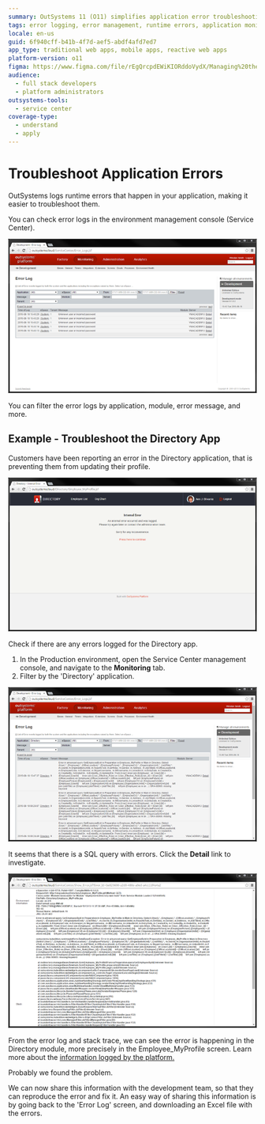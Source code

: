 ```yaml
---
summary: OutSystems 11 (O11) simplifies application error troubleshooting through detailed runtime error logging and management console insights.
tags: error logging, error management, runtime errors, application monitoring, sql troubleshooting
locale: en-us
guid: 6f940cff-b41b-4f7d-aef5-abdf4afd7ed7
app_type: traditional web apps, mobile apps, reactive web apps
platform-version: o11
figma: https://www.figma.com/file/rEgQrcpdEWiKIORddoVydX/Managing%20the%20Applications%20Lifecycle?node-id=3200:4024
audience:
  - full stack developers
  - platform administrators
outsystems-tools:
  - service center
coverage-type:
  - understand
  - apply
---
```


# Troubleshoot Application Errors

OutSystems logs runtime errors that happen in your application, making it easier to troubleshoot them.

You can check error logs in the environment management console (Service Center).

![Screenshot of the environment management console showing the error logs for application troubleshooting](images/troubleshoot-application-errors-1.png "Environment Management Console")

You can filter the error logs by application, module, error message, and more.

## Example - Troubleshoot the Directory App

Customers have been reporting an error in the Directory application, that is preventing them from updating their profile.

![Error report indicating an issue in the Directory application preventing profile updates](images/troubleshoot-application-errors-2.png "Error Report for Directory App")

Check if there are any errors logged for the Directory app.

1. In the Production environment, open the Service Center management console, and navigate to the **Monitoring** tab.
1. Filter by the 'Directory' application.

![Service Center management console with filters applied to show error logs for the Directory application](images/troubleshoot-application-errors-3.png "Filtering Error Logs")

It seems that there is a SQL query with errors. Click the **Detail** link to investigate.

![Detailed view of a SQL query error in the Service Center error log for the Directory module](images/troubleshoot-application-errors-4.png "SQL Query Error Details")

From the error log and stack trace, we can see the error is happening in the Directory module, more precisely in the Employee_MyProfile screen. Learn more about the [information logged by the platform.](<http://www.outsystems.com/forums/discussion/7856/anatomy-of-an-outsystems-error-stack/>)

Probably we found the problem.

We can now share this information with the development team, so that they can reproduce the error and fix it. An easy way of sharing this information is by going back to the 'Error Log' screen, and downloading an Excel file with the errors.
